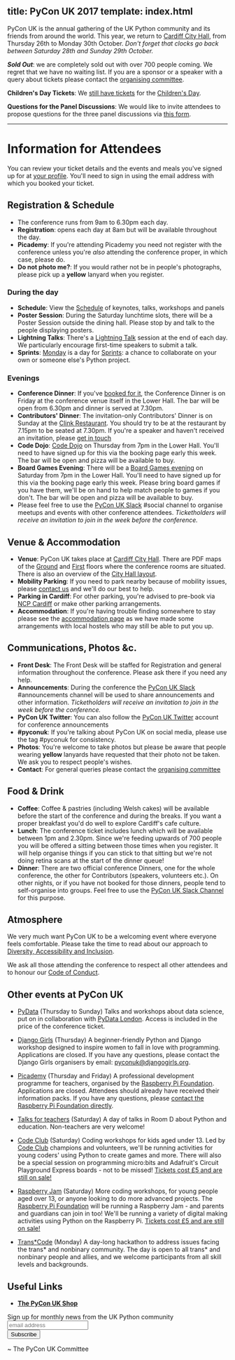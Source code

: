 title: PyCon UK 2017
template: index.html
---

PyCon UK is the annual gathering of the UK Python community and its friends from around the world.
This year, we return to [Cardiff City Hall](http://www.cardiffcityhall.com/),
from Thursday 26th to Monday 30th October. *Don't forget that clocks go back
between Saturday 28th and Sunday 29th October.*

**_Sold Out_**: we are completely sold out with over 700 people coming. We regret
that we have no waiting list. If you are a sponsor or a speaker with a query about
tickets please contact the [organising committee](/contact/).

**Children's Day Tickets**: We [still have tickets](https://hq.pyconuk.org/children/orders/new/) for the
[Children's Day](/education/).

**Questions for the Panel Discussions**: We would like to invite attendees to propose questions for the
three panel discussions via [this form](https://goo.gl/forms/C3UQqjTBH5ZBLFT53).

* * *

# Information for Attendees

You can review your ticket details and the events and meals you've signed up for at
[your profile](https://hq.pyconuk.org/). You'll need to sign in using the email
address with which you booked your ticket.

## Registration & Schedule

* The conference runs from 9am to 6.30pm each day.
* **Registration**: opens each day at 8am but will be available throughout the day.
* **Picademy**: If you're attending Picademy you need not register with the conference
  unless you're _also_ attending the conference proper, in which case, please do.
* **Do not photo me?**: If you would rather not be in people's photographs, please
  pick up a **yellow** lanyard when you register.

### During the day

* **Schedule**: View the [Schedule](/schedule/) of keynotes, talks, workshops and panels
* **Poster Session**: During the Saturday lunchtime slots, there will be a Poster Session outside
  the dining hall. Please stop by and talk to the people displaying posters.
* **Lightning Talks**: There's a [Lightning Talk](/sessions/talks/lightning-talks) session at the end of each day.
  We particularly encourage first-time speakers to submit a talk.
* **Sprints**: [Monday](/schedule/#monday) is a day for [Sprints](/sessions/workshops/sprint/): a chance to collaborate on
  your own or someone else's Python project.

### Evenings

* **Conference Dinner**: If you've [booked for it](https://hq.pyconuk.org/dinners/conference-dinner/),
  the Conference Dinner is on Friday at the conference venue itself in the
  Lower Hall. The bar will be open from 6.30pm and dinner is served at 7.30pm.
* **Contributors' Dinner**: The invitation-only Contributors' Dinner is on Sunday at the
  [Clink Restaurant](http://theclinkcharity.org/the-clink-restaurants/cardiff-wales/).
  You should try to be at the restaurant by 7.15pm to be seated at 7.30pm.
  If you're a speaker and haven't received an invitation, please [get in touch](/contact/)
* **Code Dojo**: [Code Dojo](/dojo/) on Thursday from 7pm in the Lower Hall.
  You'll need to have signed up for this via the booking page early this week.
  The bar will be open and pizza will be available to buy.
* **Board Games Evening**: There will be a [Board Games evening](/board-games/) on Saturday from 7pm
  in the Lower Hall.
  You'll need to have signed up for this via the booking page early this week.
  Please bring board games if you have them, we'll be on hand to help match
  people to games if you don't. The bar will be open and pizza will be
  available to buy.
* Please feel free to use the [PyCon UK Slack](https://pyconuk-2017.slack.com)
  #social channel to organise meetups and events with other conference attendees.
  _Ticketholders will receive an invitation to join in the week before the conference._

## Venue & Accommodation

* **Venue**: PyCon UK takes place at [Cardiff City Hall](http://www.cardiffcityhall.com/find-us).
  There are PDF maps of the [Ground](http://www.cardiffcityhall.com/groundfloorplan.pdf)
  and [First](http://www.cardiffcityhall.com/firstfloorplan.pdf) floors where the
  conference rooms are situated. There is also an overview of the [City Hall
  layout](http://www.cardiffcityhall.com/rooms).
* **Mobility Parking**: If you need to park nearby because of mobility issues,
  please [contact us](/contact/) and we'll do our best to help.
* **Parking in Cardiff**: For other parking, you're advised to pre-book via
  [NCP Cardiff](https://www.ncp.co.uk/parking-solutions/cities/cardiff)
  or make other parking arrangements.
* **Accommodation**: If you're having trouble finding somewhere to stay please see the
  [accommodation page](/accommodation/) as we have made some arrangements
  with local hostels who may still be able to put you up.

## Communications, Photos &c.

* **Front Desk**: The Front Desk will be staffed for Registration and general information
  throughout the conference. Please ask there if you need any help.
* **Announcements**: During the conference the [PyCon UK Slack](https://pyconuk-2017.slack.com)
  #announcements channel will be used to share announcements and other information.
  _Ticketholders will receive an invitation to join in the week before the conference._
* **PyCon UK Twitter**: You can also follow the [PyCon UK Twitter](https://twitter.com/pyconuk)
  account for conference announcements
* **#pyconuk**: If you're talking about PyCon UK on social media, please use the tag
  #pyconuk for consistency.
* **Photos**: You're welcome to take photos but please be aware that people wearing
  **yellow** lanyards have requested that their photo not be taken. We ask you
  to respect people's wishes.
* **Contact**: For general queries please contact the [organising committee](/contact/)

## Food & Drink

* **Coffee**: Coffee & pastries (including Welsh cakes) will be available before
  the start of the conference and during the breaks. If you want a proper
  breakfast you'd do well to explore Cardiff's cafe culture.
* **Lunch**: The conference ticket includes lunch which will be available between 1pm and 2.30pm.
  Since we're feeding upwards of 700 people you will be offered a sitting between those times
  when you register. It will help organise things if you can stick to that sitting
  but we're not doing retina scans at the start of the dinner queue!
* **Dinner**: There are two official conference Dinners, one for the whole conference,
  the other for Contributors (speakers, volunteers etc.). On other nights, or if
  you have not booked for those dinners, people tend to self-organise into
  groups. Feel free to use the [PyCon UK Slack Channel](https://pyconuk-2017.slack.com)
  for this purpose.

## Atmosphere

We very much want PyCon UK to be a welcoming event where everyone feels
comfortable. Please take the time to read about our approach to
[Diversity, Accessibility and Inclusion](/diversity-accessibility-inclusion/).

We ask all those attending the conference to respect all other attendees
and to honour our [Code of Conduct](/code-of-conduct/).

## Other events at PyCon UK

* [PyData](/pydata/) (Thursday to Sunday) Talks and workshops about data science, put on in collaboration with [PyData London](https://london.pydata.org/). Access is included in the price of the conference ticket.

* [Django Girls](https://djangogirls.org/pyconuk2017/) (Thursday) A beginner-friendly Python and Django workshop designed to inspire women to fall in love with programming. Applications are closed. If you have any questions, please contact the Django Girls organisers by email: [pyconuk@djangogirls.org](mailto:pyconuk@djangogirls.org).

* [Picademy](https://www.raspberrypi.org/training/picademy/) (Thursday and Friday) A professional development programme for teachers, organised by the [Raspberry Pi Foundation](https://www.raspberrypi.org/). Applications are closed. Attendees should already have received their information packs. If you have any questions, please [contact the Raspberry Pi Foundation directly](https://www.raspberrypi.org/contact/).

* [Talks for teachers](/schedule/#saturday) (Saturday) A day of talks in Room D about Python and education. Non-teachers are very welcome!

* [Code Club](/sessions/workshops/code-club/) (Saturday) Coding workshops for kids aged under 13. Led by [Code Club](https://www.codeclub.org.uk/) champions and volunteers, we'll be running activities for young coders' using Python to create games and more. There will also be a special session on programming micro:bits and Adafruit's Circuit Playground Express boards - not to be missed! [Tickets cost £5 and are still on sale!](https://hq.pyconuk.org/children/orders/new/)

* [Raspberry Jam](/sessions/workshops/raspberry-jam/) (Saturday) More coding workshops, for young people aged over 13, or anyone looking to do more advanced projects. The [Raspberry Pi Foundation](https://www.raspberrypi.org/) will be running a Raspberry Jam - and parents and guardians can join in too! We'll be running a variety of digital making activities using Python on the Raspberry Pi. [Tickets cost £5 and are still on sale!](https://hq.pyconuk.org/children/orders/new/)

* [Trans*Code](/transcode/) (Monday) A day-long hackathon to address issues facing the trans* and nonbinary community. The day is open to all trans* and nonbinary people and allies, and we welcome participants from all skill levels and backgrounds.


## Useful Links

* [**The PyCon UK Shop**](https://shop.spreadshirt.co.uk/pyconuk/)
<!-- Begin MailChimp Signup Form -->
<link href="//cdn-images.mailchimp.com/embedcode/horizontal-slim-10_7.css" rel="stylesheet" type="text/css">
<div id="mc_embed_signup">
  <form action="//pyconuk.us14.list-manage.com/subscribe/post?u=96b33657d204fcc7aba284d8a&amp;id=7feb720a8b" method="post" id="mc-embedded-subscribe-form" name="mc-embedded-subscribe-form" class="validate" target="_blank" novalidate>
    <div id="mc_embed_signup_scroll">
      <label for="mce-EMAIL">Sign up for monthly news from the UK Python community</label>
      <input type="email" value="" name="EMAIL" class="email" id="mce-EMAIL" placeholder="email address" required>
      <!-- real people should not fill this in and expect good things - do not remove this or risk form bot signups-->
      <div style="position: absolute; left: -5000px;" aria-hidden="true"><input type="text" name="b_96b33657d204fcc7aba284d8a_7feb720a8b" tabindex="-1" value=""></div>
      <div class="clear"><input type="submit" value="Subscribe" name="subscribe" id="mc-embedded-subscribe" class="button"></div>
    </div>
  </form>
</div>
<!--End mc_embed_signup-->

~ The PyCon UK Committee

